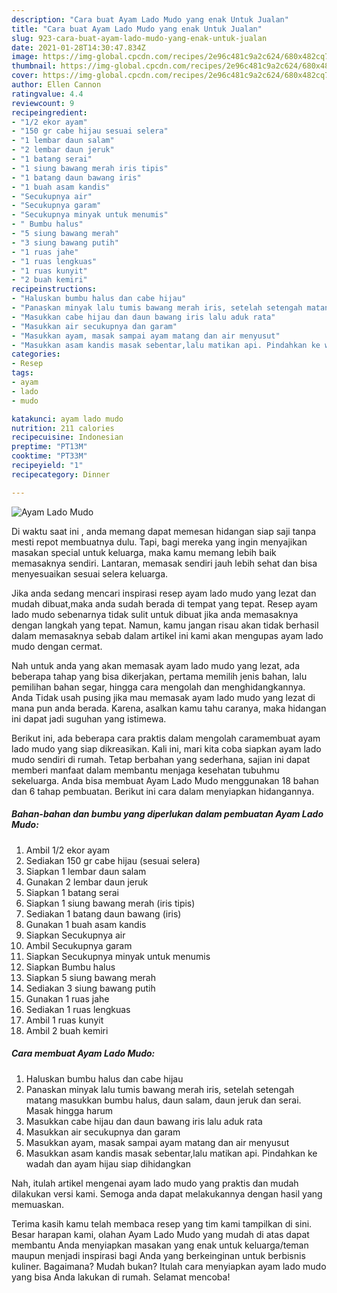 ```yaml
---
description: "Cara buat Ayam Lado Mudo yang enak Untuk Jualan"
title: "Cara buat Ayam Lado Mudo yang enak Untuk Jualan"
slug: 923-cara-buat-ayam-lado-mudo-yang-enak-untuk-jualan
date: 2021-01-28T14:30:47.834Z
image: https://img-global.cpcdn.com/recipes/2e96c481c9a2c624/680x482cq70/ayam-lado-mudo-foto-resep-utama.jpg
thumbnail: https://img-global.cpcdn.com/recipes/2e96c481c9a2c624/680x482cq70/ayam-lado-mudo-foto-resep-utama.jpg
cover: https://img-global.cpcdn.com/recipes/2e96c481c9a2c624/680x482cq70/ayam-lado-mudo-foto-resep-utama.jpg
author: Ellen Cannon
ratingvalue: 4.4
reviewcount: 9
recipeingredient:
- "1/2 ekor ayam"
- "150 gr cabe hijau sesuai selera"
- "1 lembar daun salam"
- "2 lembar daun jeruk"
- "1 batang serai"
- "1 siung bawang merah iris tipis"
- "1 batang daun bawang iris"
- "1 buah asam kandis"
- "Secukupnya air"
- "Secukupnya garam"
- "Secukupnya minyak untuk menumis"
- " Bumbu halus"
- "5 siung bawang merah"
- "3 siung bawang putih"
- "1 ruas jahe"
- "1 ruas lengkuas"
- "1 ruas kunyit"
- "2 buah kemiri"
recipeinstructions:
- "Haluskan bumbu halus dan cabe hijau"
- "Panaskan minyak lalu tumis bawang merah iris, setelah setengah matang masukkan bumbu halus, daun salam, daun jeruk dan serai. Masak hingga harum"
- "Masukkan cabe hijau dan daun bawang iris lalu aduk rata"
- "Masukkan air secukupnya dan garam"
- "Masukkan ayam, masak sampai ayam matang dan air menyusut"
- "Masukkan asam kandis masak sebentar,lalu matikan api. Pindahkan ke wadah dan ayam hijau siap dihidangkan"
categories:
- Resep
tags:
- ayam
- lado
- mudo

katakunci: ayam lado mudo 
nutrition: 211 calories
recipecuisine: Indonesian
preptime: "PT13M"
cooktime: "PT33M"
recipeyield: "1"
recipecategory: Dinner

---
```



![Ayam Lado Mudo](https://img-global.cpcdn.com/recipes/2e96c481c9a2c624/680x482cq70/ayam-lado-mudo-foto-resep-utama.jpg)

Di waktu  saat ini , anda memang dapat memesan hidangan siap saji tanpa mesti repot membuatnya dulu. Tapi, bagi mereka yang ingin menyajikan masakan special untuk keluarga, maka kamu memang lebih baik memasaknya sendiri. Lantaran, memasak sendiri jauh lebih sehat dan bisa menyesuaikan sesuai selera keluarga.

Jika anda sedang mencari inspirasi resep ayam lado mudo yang lezat dan mudah dibuat,maka anda sudah berada di tempat yang tepat. Resep ayam lado mudo  sebenarnya tidak sulit untuk dibuat jika anda memasaknya dengan langkah yang tepat. Namun, kamu jangan risau akan tidak berhasil dalam memasaknya 
sebab dalam artikel ini kami akan mengupas ayam lado mudo dengan cermat.  



Nah untuk anda yang akan memasak ayam lado mudo yang lezat, ada beberapa tahap yang bisa dikerjakan, pertama memilih jenis bahan, lalu pemilihan bahan segar, hingga cara mengolah dan menghidangkannya. Anda Tidak usah pusing jika mau memasak ayam lado mudo yang lezat di mana pun anda berada. Karena, asalkan kamu  tahu caranya, maka hidangan ini dapat jadi suguhan yang istimewa.

Berikut ini, ada beberapa cara praktis  dalam mengolah caramembuat ayam lado mudo yang siap dikreasikan. Kali ini, mari kita coba siapkan ayam lado mudo sendiri di rumah. Tetap berbahan yang sederhana, sajian ini dapat memberi manfaat dalam membantu menjaga kesehatan tubuhmu sekeluarga. Anda bisa membuat Ayam Lado Mudo menggunakan 18 bahan dan 6 tahap pembuatan. Berikut ini cara dalam menyiapkan hidangannya.

<!--inarticleads1-->

##### Bahan-bahan dan bumbu yang diperlukan dalam pembuatan Ayam Lado Mudo:

1. Ambil 1/2 ekor ayam
1. Sediakan 150 gr cabe hijau (sesuai selera)
1. Siapkan 1 lembar daun salam
1. Gunakan 2 lembar daun jeruk
1. Siapkan 1 batang serai
1. Siapkan 1 siung bawang merah (iris tipis)
1. Sediakan 1 batang daun bawang (iris)
1. Gunakan 1 buah asam kandis
1. Siapkan Secukupnya air
1. Ambil Secukupnya garam
1. Siapkan Secukupnya minyak untuk menumis
1. Siapkan  Bumbu halus
1. Siapkan 5 siung bawang merah
1. Sediakan 3 siung bawang putih
1. Gunakan 1 ruas jahe
1. Sediakan 1 ruas lengkuas
1. Ambil 1 ruas kunyit
1. Ambil 2 buah kemiri




<!--inarticleads2-->

##### Cara membuat Ayam Lado Mudo:

1. Haluskan bumbu halus dan cabe hijau
1. Panaskan minyak lalu tumis bawang merah iris, setelah setengah matang masukkan bumbu halus, daun salam, daun jeruk dan serai. Masak hingga harum
1. Masukkan cabe hijau dan daun bawang iris lalu aduk rata
1. Masukkan air secukupnya dan garam
1. Masukkan ayam, masak sampai ayam matang dan air menyusut
1. Masukkan asam kandis masak sebentar,lalu matikan api. Pindahkan ke wadah dan ayam hijau siap dihidangkan




Nah, itulah artikel mengenai  ayam lado mudo  yang praktis dan mudah dilakukan versi kami. Semoga anda dapat melakukannya dengan hasil yang memuaskan. 

Terima kasih kamu telah membaca resep yang tim kami tampilkan di sini. Besar harapan kami, olahan  Ayam Lado Mudo yang mudah di atas dapat membantu Anda menyiapkan masakan yang enak untuk keluarga/teman maupun menjadi inspirasi bagi Anda yang berkeinginan untuk berbisnis kuliner. Bagaimana? Mudah bukan? Itulah cara menyiapkan ayam lado mudo yang bisa Anda lakukan di rumah. Selamat mencoba!

